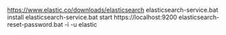 https://www.elastic.co/downloads/elasticsearch
elasticsearch-service.bat install
elasticsearch-service.bat start
https://localhost:9200
elasticsearch-reset-password.bat -i -u elastic